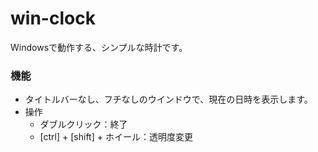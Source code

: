 # win-clock
Windowsで動作する、シンプルな時計です。

### 機能
- タイトルバーなし、フチなしのウインドウで、現在の日時を表示します。
- 操作
  - ダブルクリック：終了
  - [ctrl] + [shift] + ホイール：透明度変更

